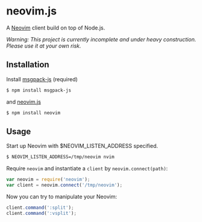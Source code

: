 neovim.js
=========

A [Neovim](https://github.com/neovim/neovim) client build on top of Node.js. 

*Warning: This project is currently incomplete and under heavy construction. Please use it at your own risk.*

## Installation

Install [msgpack-js](https://github.com/creationix/msgpack-js) (required)

```sh
$ npm install msgpack-js
```

and [neovim.js](https://github.com/ngroup/neovim.js)

```sh
$ npm install neovim
```

## Usage

Start up Neovim with $NEOVIM_LISTEN_ADDRESS specified.

```sh
$ NEOVIM_LISTEN_ADDRESS=/tmp/neovim nvim
```

Require `neovim` and instantiate a `client` by `neovim.connect(path)`:

```js
var neovim = require('neovim');
var client = neovim.connect('/tmp/neovim');
```

Now you can try to manipulate your Neovim:

```js
client.command(':split');
client.command(':vsplit');
```
